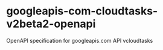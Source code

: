 # googleapis-com-cloudtasks-v2beta2-openapi
OpenAPI specification for googleapis.com API vcloudtasks
